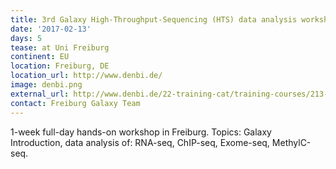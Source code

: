 ```yaml
---
title: 3rd Galaxy High-Throughput-Sequencing (HTS) data analysis workshop
date: '2017-02-13'
days: 5
tease: at Uni Freiburg
continent: EU
location: Freiburg, DE
location_url: http://www.denbi.de/
image: denbi.png
external_url: http://www.denbi.de/22-training-cat/training-courses/213-3rd-galaxy-high-throughput-sequencing-hts-data-analysis-workshop
contact: Freiburg Galaxy Team
---
```

1-week full-day hands-on workshop in Freiburg. Topics: Galaxy Introduction, data analysis of: RNA-seq, ChIP-seq, Exome-seq, MethylC-seq.

